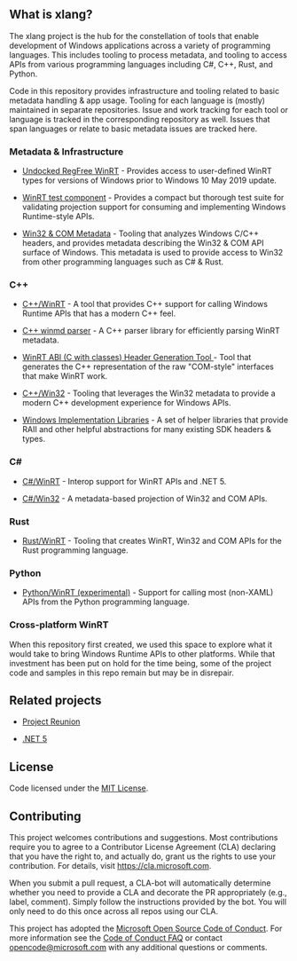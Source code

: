 ## What is xlang?

The xlang project is the hub for the constellation of tools that enable development of Windows applications across a variety of programming languages. This includes tooling to process metadata, and tooling to access APIs from various programming languages including C#, C++, Rust, and Python.

Code in this repository provides infrastructure and tooling related to basic metadata handling & app usage. Tooling for each language is (mostly) maintained in separate repositories. Issue and work tracking for each tool or language is tracked in the corresponding repository as well. Issues that span languages or relate to basic metadata issues are tracked here.

### Metadata & Infrastructure

* [Undocked RegFree WinRT](https://github.com/microsoft/xlang/tree/master/src/UndockedRegFreeWinRT) - Provides access to user-defined WinRT types for versions of Windows prior to Windows 10 May 2019 update.

* [WinRT test component](https://github.com/microsoft/TestWinRT) - Provides a compact but thorough test suite for validating projection support for consuming and implementing Windows Runtime-style APIs.

* [Win32 & COM Metadata](https://github.com/microsoft/win32metadata) - Tooling that analyzes Windows C/C++ headers, and provides metadata describing the Win32 & COM API surface of Windows. This metadata is used to provide access to Win32 from other programming languages such as C# & Rust.

### C++

* [C++/WinRT](https://github.com/microsoft/cppwinrt) - A tool that provides C++ support for calling Windows Runtime APIs that has a modern C++ feel.

* [C++ winmd parser](https://github.com/microsoft/winmd) - A C++ parser library for efficiently parsing WinRT metadata.

* [WinRT ABI (C with classes) Header Generation Tool ](https://github.com/microsoft/xlang/tree/master/src/tool/abi) - Tool that generates the C++ representation of the raw "COM-style" interfaces that make WinRT work.

* [C++/Win32](https://github.com/microsoft/cppwin32) - Tooling that leverages the Win32 metadata to provide a modern C++ development experience for Windows APIs.

* [Windows Implementation Libraries](https://github.com/microsoft/wil) - A set of helper libraries that provide RAII and other helpful abstractions for many existing SDK headers & types.

### C#

* [C#/WinRT](https://github.com/microsoft/cswinrt) - Interop support for WinRT APIs and .NET 5.

* [C#/Win32](https://github.com/microsoft/cswin32) - A metadata-based projection of Win32 and COM APIs.

### Rust

* [Rust/WinRT](https://github.com/microsoft/winrt-rs) - Tooling that creates WinRT, Win32 and COM APIs for the Rust programming language.

### Python

* [Python/WinRT (experimental)](https://github.com/microsoft/xlang/tree/master/src/tool/python) - Support for calling most (non-XAML) APIs from the Python programming language.

### Cross-platform WinRT

When this repository first created, we used this space to explore what it would take to bring Windows Runtime APIs to other platforms. While that investment has been put on hold for the time being, some of the project code and samples in this repo remain but may be in disrepair.

## Related projects

* [Project Reunion](https://github.com/microsoft/projectreunion)

* [.NET 5](https://github.com/dotnet)


## License

Code licensed under the [MIT License](LICENSE).

## Contributing

This project welcomes contributions and suggestions.  Most contributions require you to agree to a
Contributor License Agreement (CLA) declaring that you have the right to, and actually do, grant us
the rights to use your contribution. For details, visit https://cla.microsoft.com.

When you submit a pull request, a CLA-bot will automatically determine whether you need to provide
a CLA and decorate the PR appropriately (e.g., label, comment). Simply follow the instructions
provided by the bot. You will only need to do this once across all repos using our CLA.

This project has adopted the [Microsoft Open Source Code of Conduct](https://opensource.microsoft.com/codeofconduct/).
For more information see the [Code of Conduct FAQ](https://opensource.microsoft.com/codeofconduct/faq/) or
contact [opencode@microsoft.com](mailto:opencode@microsoft.com) with any additional questions or comments.

